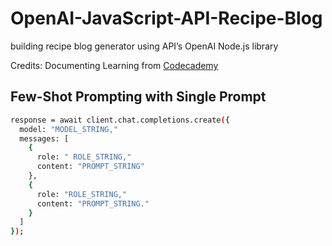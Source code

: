 # OpenAI-JavaScript-API-Recipe-Blog
 building recipe blog generator using API’s OpenAI Node.js library

 Credits: Documenting Learning from [Codecademy](https://www.codecademy.com/)


<h2>Few-Shot Prompting with Single Prompt </h2>  

```bash
response = await client.chat.completions.create({
  model: "MODEL_STRING," 
  messages: [ 
    { 
      role: " ROLE_STRING,"
      content: "PROMPT_STRING"
    },
    { 
      role: "ROLE_STRING,"
      content: "PROMPT_STRING."
    }
  ] 
});
```
